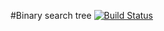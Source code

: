#Binary search tree
[![Build Status](https://travis-ci.org/ezfx44/BST.svg?branch=master)](https://travis-ci.org/ezfx44/BST)
